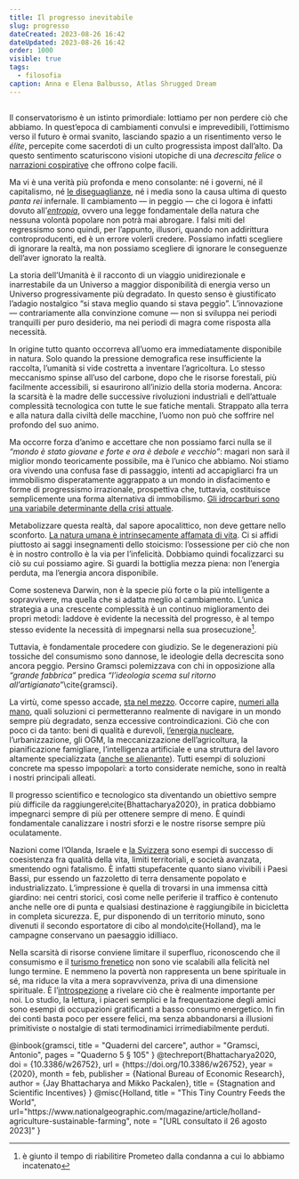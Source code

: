 ```yaml
---
title: Il progresso inevitabile
slug: progresso
dateCreated: 2023-08-26 16:42
dateUpdated: 2023-08-26 16:42
order: 1000
visible: true
tags:
  - filosofia
caption: Anna e Elena Balbusso, Atlas Shrugged Dream
---
```


##

<span class="newthought">Il conservatorismo</span> è un istinto primordiale: lottiamo per non perdere ciò che abbiamo. In quest’epoca di cambiamenti convulsi e imprevedibili, l’ottimismo verso il futuro è ormai svanito, lasciando spazio a un risentimento verso le _élite_, percepite come sacerdoti di un culto progressista impost dall’alto. Da questo sentimento scaturiscono visioni utopiche di una _decrescita felice_ o [narrazioni cospirative](/notes/complottismo/) che offrono colpe facili.

Ma vi è una verità più profonda e meno consolante: né i governi, né il capitalismo, né [le diseguaglianze](/notes/eguaglianza/), né i media sono la causa ultima di questo _panta rei_ infernale. Il cambiamento — in peggio — che ci logora è infatti dovuto all’[_entropia_](/notes/entropia/), ovvero una legge fondamentale della natura che nessuna volontà popolare non potrà mai abrogare. I falsi miti del regressismo sono quindi, per l’appunto, illusori, quando non addirittura controproducenti, ed è un errore volerli credere. Possiamo infatti scegliere di ignorare la realtà, ma non possiamo scegliere di ignorare le conseguenze dell’aver ignorato la realtà.

La storia dell’Umanità è il racconto di un viaggio unidirezionale e inarrestabile da un Universo a maggior disponibilità di energia verso un Universo progressivamente più degradato. In questo senso è giustificato l’adagio nostalgico “si stava meglio quando si stava peggio”. L’innovazione — contrariamente alla convinzione comune — non si sviluppa nei periodi tranquilli per puro desiderio, ma nei periodi di magra come risposta alla necessità.

In origine tutto quanto occorreva all’uomo era immediatamente disponibile in natura. Solo quando la pressione demografica rese insufficiente la raccolta, l’umanità si vide costretta a inventare l’agricoltura. Lo stesso meccanismo spinse all’uso del carbone, dopo che le risorse forestali, più facilmente accessibili, si esaurirono all’inizio della storia moderna. Ancora: la scarsità è la madre delle successive rivoluzioni industriali e dell’attuale complessità tecnologica con tutte le sue fatiche mentali. Strappato alla terra e alla natura dalla civiltà delle macchine, l’uomo non può che soffrire nel profondo del suo animo.

Ma occorre forza d’animo e accettare che non possiamo farci nulla se il  _“mondo è stato giovane e forte e ora è debole e vecchio”_: magari non sarà il miglior mondo teoricamente possibile, ma è l’unico che abbiamo. Noi stiamo ora vivendo una confusa fase di passaggio, intenti ad accapigliarci fra un immobilismo disperatamente aggrappato a un mondo in disfacimento e forme di progressismo irrazionale, prospettiva che, tuttavia, costituisce semplicemente una forma alternativa di immobilismo. [Gli idrocarburi sono una variabile determinante della crisi attuale](/notes/idrocarburi/).

Metabolizzare questa realtà, dal sapore apocalittico, non deve gettare nello sconforto. [La natura umana è intrinsecamente affamata di vita](/notes/riverenza/). Ci si affidi piuttosto ai saggi insegnamenti dello stoicismo: l’ossessione per ciò che non è in nostro controllo è la via per l’infelicità. Dobbiamo quindi focalizzarci su ciò su cui possiamo agire. Si guardi la bottiglia mezza piena: non l’energia perduta, ma l’energia ancora disponibile.

Come sosteneva Darwin, non è la specie più forte o la più intelligente a sopravvivere, ma quella che si adatta meglio al cambiamento. L’unica strategia a una crescente complessità è un continuo miglioramento dei propri metodi: laddove è evidente la necessità del progresso, è al tempo stesso evidente la necessità di impegnarsi nella sua prosecuzione[^-].

[^-]: è giunto il tempo di riabilitire Prometeo dalla condanna a cui lo abbiamo incatenato

Tuttavia, è fondamentale procedere con giudizio. Se le degenerazioni più tossiche del consumismo sono dannose, le ideologie della decrescita sono ancora peggio. Persino Gramsci polemizzava con chi in opposizione alla _“grande fabbrica”_ predica _“l’ideologia scema sul ritorno all’artigianato_”\cite{gramsci}.

La virtù, come spesso accade, [sta nel mezzo](/notes/giusto-mezzo/). Occorre capire, [numeri alla mano](/notes/numeri/), quali soluzioni ci permetteranno realmente di navigare in un mondo sempre più degradato, senza eccessive controindicazioni. Ciò che con poco ci da tanto: beni di qualità e durevoli, [l’energia nucleare](/notes/nucleare/), l’urbanizzazione, gli OGM, la meccanizzazione dell’agricoltura, la pianificazione famigliare, l’intelligenza artificiale e una struttura del lavoro altamente specializzata ([anche se alienante](/notes/irrequietezza/)). Tutti esempi di soluzioni concrete ma spesso impopolari: a torto considerate nemiche, sono in realtà i nostri principali alleati.

Il progresso scientifico e tecnologico sta diventando un obiettivo sempre più difficile da raggiungere\cite{Bhattacharya2020}, in pratica dobbiamo impegnarci sempre di più per ottenere sempre di meno. È quindi fondamentale canalizzare i nostri sforzi e le nostre risorse sempre più oculatamente.

Nazioni come l’Olanda, Israele e [la Svizzera](/notes/svizzera/) sono esempi di successo di coesistenza fra qualità della vita, limiti territoriali, e società avanzata, smentendo ogni fatalismo. È infatti stupefacente quanto siano vivibili i Paesi Bassi, pur essendo un fazzoletto di terra densamente popolato e industrializzato. L’impressione è quella di trovarsi in una immensa città giardino: nei centri storici, così come nelle periferie il traffico è contenuto anche nelle ore di punta e qualsiasi destinazione è raggiungibile in bicicletta in completa sicurezza. E, pur disponendo di un territorio minuto, sono divenuti il secondo esportatore di cibo al mondo\cite{Holland}, ma le campagne conservano un paesaggio idilliaco.

Nella scarsità di risorse conviene limitare il superfluo, riconoscendo che il consumismo e il [turismo frenetico](/notes/turismo/) non sono vie scalabili alla felicità nel lungo termine. E nemmeno la povertà non rappresenta un bene spirituale in sé, ma riduce la vita a mera sopravvivenza, priva di una dimensione spirituale. È l’[introspezione](/notes/introspezione/) a rivelare ciò che è realmente importante per noi. Lo studio, la lettura, i piaceri semplici e la frequentazione degli amici sono esempi di occupazioni gratificanti a basso consumo energetico. In fin dei conti basta poco per essere felici, ma senza abbandonarsi a illusioni primitiviste o nostalgie di stati termodinamici irrimediabilmente perduti.

<bibliography>
@inbook{gramsci,
  title     = "Quaderni del carcere",
  author    = "Gramsci, Antonio",
  pages     = "Quaderno 5 § 105"
}
@techreport{Bhattacharya2020,
  doi = {10.3386/w26752},
  url = {https://doi.org/10.3386/w26752},
  year = {2020},
  month = feb,
  publisher = {National Bureau of Economic Research},
  author = {Jay Bhattacharya and Mikko Packalen},
  title = {Stagnation and Scientific Incentives}
}
@misc{Holland,
   title = "This Tiny Country Feeds the World",
   url="https://www.nationalgeographic.com/magazine/article/holland-agriculture-sustainable-farming",
   note = "[URL consultato il 26 agosto 2023]"
}
</bibliography>
